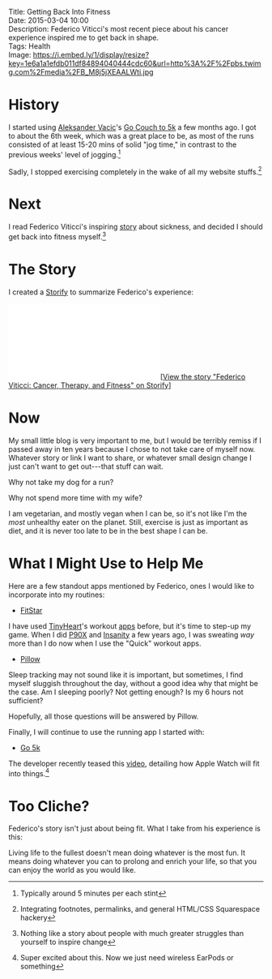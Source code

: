 Title: Getting Back Into Fitness  
Date: 2015-03-04 10:00  
Description: Federico Viticci's most recent piece about his cancer experience inspired me to get back in shape.  
Tags: Health  
Image: https://i.embed.ly/1/display/resize?key=1e6a1a1efdb011df84894040444cdc60&url=http%3A%2F%2Fpbs.twimg.com%2Fmedia%2FB_M8j5jXEAALWti.jpg  
  
# History

I started using [Aleksander Vacic][aplus]'s [Go Couch to 5k][radianttap] a few months ago. I got to about the 6th week, which was a great place to be, as most of the runs consisted of at least 15-20 mins of solid "jog time," in contrast to the previous weeks' level of jogging.[^ty]

Sadly, I stopped exercising completely in the wake of all my website stuffs.[^in]

# Next

I read Federico Viticci's inspiring [story][macstories] about sickness, and decided I should get back into fitness myself.[^no]

# The Story

I created a [Storify][storify] to summarize Federico's experience:

<div class="storify"><iframe src="//storify.com/ToniWonKanobi/viticci-federico-cancer-aarrow-therapy-fitness/embed?border=false&template=slideshow" frameborder="no" allowtransparency="true"></iframe><script src="//storify.com/ToniWonKanobi/viticci-federico-cancer-aarrow-therapy-fitness.js?border=false&template=slideshow"></script><noscript>[<a href="//storify.com/ToniWonKanobi/viticci-federico-cancer-aarrow-therapy-fitness" target="_blank">View the story "Federico Viticci: Cancer, Therapy, and Fitness" on Storify</a>]</noscript></div>

# Now

My small little blog is very important to me, but I would be terribly remiss if I passed away in ten years because I chose to not take care of myself now. Whatever story or link I want to share, or whatever small design change I just can't want to get out---that stuff can wait. 

Why not take my dog for a run? 

Why not spend more time with my wife?

I am vegetarian, and mostly vegan when I can be, so it's not like I'm the *most* unhealthy eater on the planet. Still, exercise is just as important as diet, and it is never too late to be in the best shape I can be.

# What I Might Use to Help Me

Here are a few standout apps mentioned by Federico, ones I would like to incorporate into my routines: 

* [FitStar][apple 2]

I have used [TinyHeart][tinyhearts]'s workout [apps][tinyhearts 2] before, but it's time to step-up my game. When I did [P90X][wikipedia] and [Insanity][wikipedia 2] a few years ago, I was sweating *way* more than I do now when I use the "Quick" workout apps. 

* [Pillow][neybox]

Sleep tracking may not sound like it is important, but sometimes, I find myself sluggish throughout the day, without a good idea why that might be the case. Am I sleeping poorly? Not getting enough? Is my 6 hours not sufficient? 

Hopefully, all those questions will be answered by Pillow.

Finally, I will continue to use the running app I started with:

* [Go 5k][radianttap]

The developer recently teased this [video][run], detailing how Apple Watch will fit into things.[^su]

# Too Cliche?

Federico's story isn't just about being fit. What I take from his experience is this: 

Living life to the fullest doesn't mean doing whatever is the most fun. It means doing whatever you can to prolong and enrich your life, so that you can enjoy the world as you would like.

[^ty]: Typically around 5 minutes per each stint
[^in]: Integrating footnotes, permalinks, and general HTML/CSS Squarespace hackery
[^no]: Nothing like a story about people with much greater struggles than yourself to inspire change
[^su]: Super excited about this. Now we just need wireless EarPods or something

[aplus]: http://aplus.rs "Developer of a bunch of apps, including the one I use, Couch to 5K"
[apple 2]: https://itunes.apple.com/us/app/fitstar-personal-trainer-burn/id535640259?at=1l3vx9s "FitStar on the App Store"
[macstories]: http://www.macstories.net/stories/life-after-cancer-how-the-iphone-helped-me-achieve-a-healthier-lifestyle/ "Federico Viticci on life after cancer and becoming healthier"
[neybox]: https://itunes.apple.com/us/app/sleep-pillow-sounds-white/id410351918?mt=8&at=1l3vx9s "Sleep Pillow Sounds on the App Store"
[radianttap]: http://itunes.apple.com/app/id406825271?at=1l3vx9s  "Go 5K on the App Store"
[run]: https://vimeo.com/121081759 "Run 5k ᴡᴀᴛᴄʜ app preview on Vimeo"
[storify]: https://storify.com/ToniWonKanobi/viticci-federico-cancer-aarrow-therapy-fitness "My Storify of what happened to Federico Viticci when Phil Schiller tweeted him"
[tinyhearts]: http://tinyhearts.com/ "Developers of Quick Fit, Wake Alarm, and more"
[tinyhearts 2]: http://www.tinyhearts.com/7-minute-workout-quickfit/ "Product page for Quick Fit"
[wikipedia]: https://en.wikipedia.org/wiki/P90X "Wikipedia: P90X"
[wikipedia 2]: https://en.wikipedia.org/wiki/Insanity_(workout) "Wikipedia: Insanity"